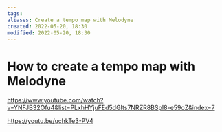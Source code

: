 ```yaml
---
tags: 
aliases: Create a tempo map with Melodyne
created: 2022-05-20, 18:30
modified: 2022-05-20, 18:30
---
```


# How to create a tempo map with Melodyne
https://www.youtube.com/watch?v=YNFJB32Ofu4&list=PLxhHYjuFEd5dGIts7NRZR8BSpI8-e59oZ&index=7

https://youtu.be/uchkTe3-PV4